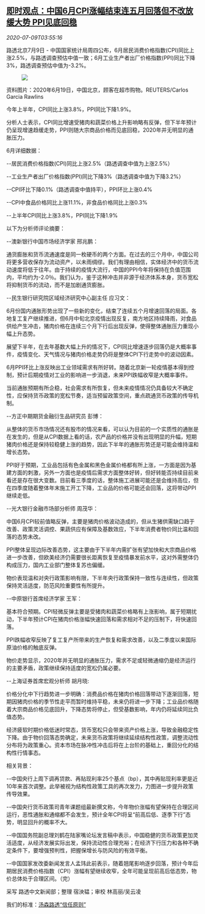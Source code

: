 <!--1594268600000-->
[即时观点：中国6月CPI涨幅结束连五月回落但不改放缓大势 PPI见底回稳](https://cn.reuters.com/article/china-june-cpi-instant-view-0709-thur-idCNKBS24A0E3)
------

<div><i>2020-07-09T03:55:16</i></div><div class="StandardArticleBody_body"><p>路透北京7月9日 - 中国国家统计局周四公布，6月居民消费价格指数(CPI)同比上涨2.5%，与路透调查预估中值一致；6月工业生产者出厂价格指数(PPI)同比下降3%，路透调查预估中值为-3.2%。 </p><div class="PrimaryAsset_container"><div class="Image_container" tabindex="-1"><figure class="Image_zoom" style="padding-bottom:"><div class="LazyImage_container LazyImage_dark" style="background-image:none"><img src="//s3.reutersmedia.net/resources/r/?m=02&amp;d=20200709&amp;t=2&amp;i=1525114346&amp;r=LYNXMPEG68065&amp;w=600" aria-label="资料图片：2020年6月19日，中国北京，顾客在超市购物。REUTERS/Carlos Garcia Rawlins"/><div class="LazyImage_image LazyImage_fallback" style="background-image:url(//s3.reutersmedia.net/resources/r/?m=02&amp;d=20200709&amp;t=2&amp;i=1525114346&amp;r=LYNXMPEG68065&amp;w=600);background-position:center center;background-color:inherit"></div></div><div class="Image_expand-button" aria-label="Expand Image Slideshow" role="button" tabindex="0"></div></figure><figcaption><div class="Image_caption"><span>资料图片：2020年6月19日，中国北京，顾客在超市购物。REUTERS/Carlos Garcia Rawlins</span></div></figcaption></div></div><p>今年上半年，CPI同比上涨3.8%，PPI同比下降1.9%。 </p><p>分析人士表示，CPI同比增速受猪肉和蔬菜价格上升影响略有反弹，但下半年预计仍呈现增速趋缓走势，PPI则随大宗商品价格而见底回稳，2020年并无明显的通胀压力。 </p><p>6月详细数据：     </p><p>--居民消费价格指数(CPI)同比上涨2.5%（路透调查中值为上涨2.5%） </p><p>--工业生产者出厂价格指数(PPI)同比下降3%（路透调查中值为下降3.2%） </p><p>--CPI环比下降0.1%（路透调查中值持平），PPI环比上涨0.4% </p><p>--CPI中食品价格同比上涨11.1%，非食品价格同比上涨0.3% </p><p>--上半年CPI同比上涨3.8%，PPI同比下降1.9% </p><p>以下为分析师评论摘要：  </p><p>--澳新银行中国市场经济学家 邢兆鹏： </p><p>通货膨胀和货币流通速度是同一枚硬币的两个方面。在过去的三个月中，中国公司将更多营收保存为流动资产，以未雨绸缪。我们有理由相信，实体经济中的货币流动速度将低于往年。由于持续的疫情大流行，中国的PPI今年将保持在负值范围内，平均约为-2.0％。我们认为，鉴于这种冲击并非源于经济体系本身，货币宽松将抑制货币的流动，而不是加剧通货膨胀。 </p><p>--民生银行研究院区域经济研究中心副主任 应习文： </p><p>6月份国内通胀形势出现了一些新的变化，结束了连续五个月增速回落的局面。各地复工复产继续推进，但6月中旬北京疫情出现反复，南方地区持续降雨，对食品供给产生冲击，猪肉价格在连续三个月下行后出现反弹，使得整体通胀压力重现小幅上升态势。 </p><p>展望下半年，在去年基数大幅上升的情况下，CPI同比增速逐步回落仍是大概率事件，疫情变化、天气情况与猪肉价格走势仍将是整体CPI下行走势中的波动因素。 </p><p>6月PPI环比上涨反映出工业领域需求有所好转。随着北京新一轮疫情基本得到控制，预计后期疫情对工业的影响进一步消退，未来PPI跌幅收窄是大概率事件。 </p><p>当前通胀预期有所企稳，社会需求有所恢复，但未来疫情情况仍具备较大不确定性，应保持货币政策的宽松节奏，适当预留政策空间，重点疏通货币政策的传导机制。 </p><p>--方正中期期货金融衍生品研究员 彭博： </p><p>从整体的货币市场情况还有股市的情况来看，可以认为目前的一个实质性的通胀是在发生的，但是从CPI数据上看的话，农产品的价格并没有出现明显的升幅，短期猪肉价格还是保持较稳健上涨的趋势，因此下半年的通胀形势还是可能会维持温和增长态势。 </p><p>PPI好于预期，工业品包括有色金属和黑色金属价格都有所上涨，一方面是因为基建方面的刺激，另外一方面也是疫情后需求方面整体好转，但好转能否持续目前来看还是存在很大变数。目前看三季度的话，整体施工进展可能还是会维持高位，但在四季度随着整体年末施工开工下降，工业品的价格可能还会回落，这将带动PPI继续走低。 </p><p>--光大银行金融市场部分析师 周茂华： </p><p>中国6月CPI较前值略反弹，主要是猪肉价格波动造成的，但从生猪供需缺口趋于改善、政策灵活调控、果蔬供应有保障及基数效应，下半年消费者物价同比温和回落的态势未改。 </p><p>PPI整体呈现边际改善态势，这主要由于下半年内需扩张有望加快和大宗商品价格进一步改善，但欧美经济仍需要很长距离恢复至疫情暴发前水平，这对外需整体仍构成压力，国内工业部门整体复苏也偏缓。 </p><p>物价表现温和对央行政策影响有限，下半年央行政策保持一致性与连续性，但政策保持灵活适度，防范风险重要性有所提升。    </p><p>--中原银行首席经济学家 王军： </p><p>基本符合预期。CPI轻微反弹主要是受猪肉和蔬菜价格略有上涨影响，属于短期扰动，下半年预计CPI在猪肉价格涨幅快速回落和需求相对不足的压制下，将快速回落。 </p><p>PPI跌幅收窄反映了复工复产所带来的生产恢复和需求改善，以及二季度以来国际原油价格的触底反弹。 </p><p>物价走势显示，2020年并无明显的通胀压力，需求不足或轻微通缩仍是经济运行的主要矛盾，政策继续保持适度的宽松仍属必要。 </p><p>--上海证券首席宏观分析师 胡月晓: </p><p>价格分化中下行趋势进一步明确：消费品价格在猪肉价格回落带动下逐渐回落，短期因猪肉价格的季节性走平而暂时维持平稳，未来仍将进一步下降；工业品价格随着大宗商品价格见底回升，下降态势将停止，但受基数影响，年内仍将延续同比负值态势。 </p><p>经济疲软时期价格低迷时常态，货币宽松只会带来资产价格上涨，导致金融稳定性下降。由于物价回落态势确定，未来货币政策将继续延续结构性政策，调整流动性分布将为政策重心。资本市场在脉冲性冲击后将在上台阶的基础上，重回分化的结构性行情事态。 </p><p>相关背景：  </p><p>--中国央行上周下调再贷款、再贴现利率25个基点（bp），其中再贴现利率更是近10年来首次调整。此举被视为结构性政策工具的再次发力，力图进一步提升政策传导效果。 </p><p>--中国央行货币政策司青年课题组最新撰文称，今年物价涨幅有望保持在合理区间运行，恶性通胀和通缩都不会发生，预计全年CPI将呈“前高后低、逐季下行”态势，明显回升的概率不大。 </p><p>--中国国务院副总理刘鹤在陆家嘴论坛发言稿中表示，中国稳健的货币政策更加灵活适度，从经济发展实际出发，保持流动性合理充裕；在经济下行压力和各种不确定条件下，要增强预判性，把握保增长与防风险的有效平衡。 </p><p>--中国国家发改委新闻发言人孟玮此前表示，随着翘尾影响逐步回落，预计今年后期居民消费价格指数（CPI）涨幅有望继续收窄，全年可能呈现前高后低态势，物价总体处于合理区间。（完）  </p><div class="Attribution_container"><div class="Attribution_attribution"><p class="Attribution_content">采写 路透中文新闻部；整理 宿泱韫；审校 林高丽/吴云凌 </p></div></div><div class="StandardArticleBody_trustBadgeContainer"><span class="StandardArticleBody_trustBadgeTitle">我们的标准：</span><span class="trustBadgeUrl"><a href="https://www.thomsonreuters.cn/content/dam/openweb/documents/pdf/china/brochures/about-us-1.pdf">汤森路透“信任原则”</a></span></div></div>
